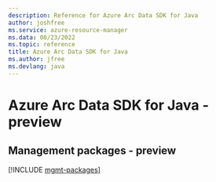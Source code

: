 ```yaml
---
description: Reference for Azure Arc Data SDK for Java
author: joshfree
ms.service: azure-resource-manager
ms.data: 08/23/2022
ms.topic: reference
title: Azure Arc Data SDK for Java
ms.author: jfree
ms.devlang: java
---
```

# Azure Arc Data SDK for Java - preview

## Management packages - preview
[!INCLUDE [mgmt-packages](arc-data-mgmt-index.md)]